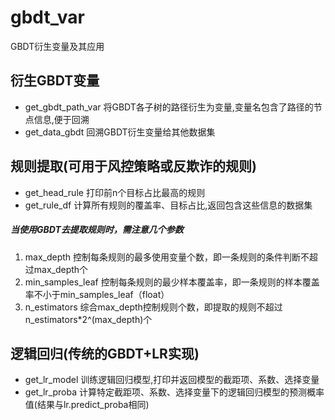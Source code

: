 # gbdt_var
GBDT衍生变量及其应用

## 衍生GBDT变量
* get\_gbdt\_path\_var  将GBDT各子树的路径衍生为变量,变量名包含了路径的节点信息,便于回溯
* get\_data\_gbdt  回溯GBDT衍生变量给其他数据集


## 规则提取(可用于风控策略或反欺诈的规则)
* get\_head\_rule  打印前n个目标占比最高的规则
* get\_rule\_df  计算所有规则的覆盖率、目标占比,返回包含这些信息的数据集
##### 当使用GBDT去提取规则时，需注意几个参数
1. max\_depth 控制每条规则的最多使用变量个数，即一条规则的条件判断不超过max\_depth个
2. min\_samples\_leaf 控制每条规则的最少样本覆盖率，即一条规则的样本覆盖率不小于min\_samples\_leaf（float）
3. n\_estimators 综合max_depth控制规则个数，即提取的规则不超过n\_estimators*2^(max\_depth)个


## 逻辑回归(传统的GBDT+LR实现)
* get\_lr\_model  训练逻辑回归模型,打印并返回模型的截距项、系数、选择变量
* get\_lr\_proba  计算特定截距项、系数、选择变量下的逻辑回归模型的预测概率值(结果与lr.predict_proba相同)
